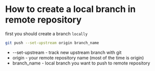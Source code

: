 # How to create a local branch in remote repository

first you should create a branch `locally`
```bash
git push --set-upstream origin branch_name 
```

- --set-upstream - track new upstream branch with git
- origin - your remote repository name (most of the time is origin)
- branch_name - local branch you want to push to remote repository
